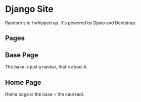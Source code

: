# Django Site

Random site I whipped up. It's powered by Djano and Bootstrap.

## Pages

## Base Page

The base is just a navbar, that's about it.

## Home Page

Home page is the base + the caursaol.
